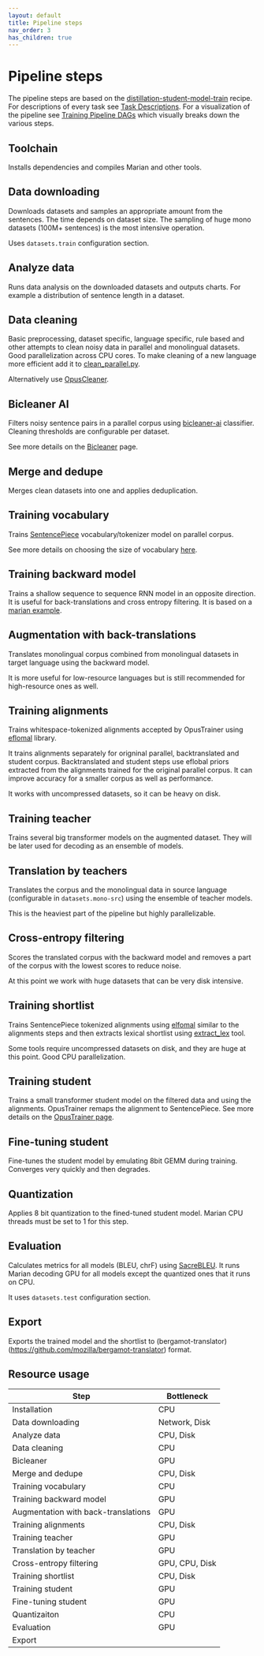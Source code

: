 ```yaml
---
layout: default
title: Pipeline steps
nav_order: 3
has_children: true
---
```


# Pipeline steps

The pipeline steps are based on the [distillation-student-model-train](https://github.com/browsermt/students/tree/master/distillation-student-model-train)
recipe. For descriptions of every task see [Task Descriptions](./task-descriptions.md). For a visualization of the pipeline see [Training Pipeline DAGs](https://docs.google.com/presentation/d/1HkypImI_hbA3n1ljU57ZPAzW8PuQqdv2wrXqj688KtQ/edit?slide=id.g3421e8f521e_1_419#slide=id.g3421e8f521e_1_419) which visually breaks down the various steps.

## Toolchain

Installs dependencies and compiles Marian and other tools.

## Data downloading

Downloads datasets and samples an appropriate amount from the sentences. The time
depends on dataset size. The sampling of huge mono datasets (100M+ sentences) is the most intensive operation.

Uses `datasets.train` configuration section.

## Analyze data

Runs data analysis on the downloaded datasets and outputs charts.
For example a distribution of sentence length in a dataset.

## Data cleaning

Basic preprocessing, dataset specific, language specific, rule based and other attempts to clean noisy data in parallel
and monolingual datasets.
Good parallelization across CPU cores. To make cleaning of a new language more efficient add it
to [clean_parallel.py](https://github.com/mozilla/translations/tree/main/pipeline/clean/tools/clean_parallel.py).

Alternatively use [OpusCleaner](../data-and-cleaning/index.md#opuscleaner).

## Bicleaner AI

Filters noisy sentence pairs in a parallel corpus using [bicleaner-ai](https://github.com/bitextor/bicleaner-ai)
classifier.
Cleaning thresholds are configurable per dataset.

See more details on the [Bicleaner](../data-and-cleaning/bicleaner.md) page.

## Merge and dedupe

Merges clean datasets into one and applies deduplication.

## Training vocabulary

Trains [SentencePiece](https://github.com/google/sentencepiece) vocabulary/tokenizer model on parallel corpus.

See more details on choosing the size of vocabulary [here](vocab-size.md).

## Training backward model

Trains a shallow sequence to sequence RNN model in an opposite direction. It is useful for back-translations and cross
entropy filtering.
It is based on
a [marian example](https://github.com/marian-nmt/marian-examples/tree/master/training-basics-sentencepiece).

## Augmentation with back-translations

Translates monolingual corpus combined from monolingual datasets in target language using the backward model.

It is more useful for low-resource languages but is still recommended for high-resource ones as well.

## Training alignments

Trains whitespace-tokenized alignments accepted by OpusTrainer using [eflomal](https://github.com/robertostling/eflomal)
library.

It trains alignments separately for origninal parallel, backtranslated and student corpus.
Backtranslated and student steps use eflobal priors extracted from the alignments trained for the original parallel
corpus.
It can improve accuracy for a smaller corpus as well as performance.

It works with uncompressed datasets, so it can be heavy on disk.

## Training teacher

Trains several big transformer models on the augmented dataset. They will be later used for decoding as an ensemble of
models.

## Translation by teachers

Translates the corpus and the monolingual data in source language (configurable in `datasets.mono-src`) using the
ensemble of teacher models.

This is the heaviest part of the pipeline but highly parallelizable.

## Cross-entropy filtering

Scores the translated corpus with the backward model and removes a part of the corpus with the lowest scores to reduce
noise.

At this point we work with huge datasets that can be very disk intensive.

## Training shortlist

Trains SentencePiece tokenized alignments using [elfomal](https://github.com/robertostling/eflomal) similar to the
alignments steps and then
extracts lexical shortlist using [extract_lex](https://github.com/marian-nmt/extract-lex) tool.

Some tools require uncompressed datasets on disk, and they are huge at this point. Good CPU parallelization.

## Training student

Trains a small transformer student model on the filtered data and using the alignments.
OpusTrainer remaps the alignment to SentencePiece. See more details on the [OpusTrainer page](opus-trainer.md).

## Fine-tuning student

Fine-tunes the student model by emulating 8bit GEMM during training.
Converges very quickly and then degrades.

## Quantization

Applies 8 bit quantization to the fined-tuned student model.
Marian CPU threads must be set to 1 for this step.

## Evaluation

Calculates metrics for all models (BLEU, chrF) using [SacreBLEU](https://github.com/mjpost/sacrebleu).
It runs Marian decoding GPU for all models except the quantized ones that it runs on CPU.

It uses `datasets.test` configuration section.

## Export

Exports the trained model and the shortlist to (bergamot-translator)(https://github.com/mozilla/bergamot-translator)
format.

## Resource usage

 Step                                | Bottleneck     
-------------------------------------|----------------
 Installation                        | CPU            
 Data downloading                    | Network, Disk  
 Analyze data                        | CPU, Disk      
 Data cleaning                       | CPU            
 Bicleaner                           | GPU            
 Merge and dedupe                    | CPU, Disk      
 Training vocabulary                 | CPU            
 Training backward model             | GPU            
 Augmentation with back-translations | GPU            
 Training alignments                 | CPU, Disk      
 Training teacher                    | GPU            
 Translation by teacher              | GPU            
 Cross-entropy filtering             | GPU, CPU, Disk 
 Training shortlist                  | CPU, Disk      
 Training student                    | GPU            
 Fine-tuning student                 | GPU            
 Quantizaiton                        | CPU            
 Evaluation                          | GPU            
 Export                              |                                                                 
